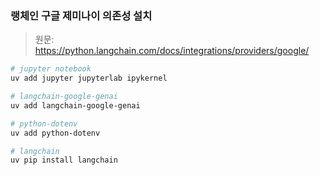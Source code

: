 ### 랭체인 구글 제미나이 의존성 설치

> 원문: <https://python.langchain.com/docs/integrations/providers/google/>

```bash
# jupyter notebook
uv add jupyter jupyterlab ipykernel

# langchain-google-genai
uv add langchain-google-genai

# python-dotenv
uv add python-dotenv

# langchain
uv pip install langchain
```
